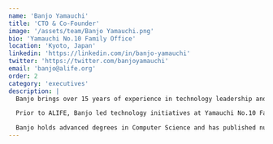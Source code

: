 ```yaml
---
name: 'Banjo Yamauchi'
title: 'CTO & Co-Founder'
image: '/assets/team/Banjo Yamauchi.png'
bio: 'Yamauchi No.10 Family Office'
location: 'Kyoto, Japan'
linkedin: 'https://linkedin.com/in/banjo-yamauchi'
twitter: 'https://twitter.com/banjoyamauchi'
email: 'banjo@alife.org'
order: 2
category: 'executives'
description: |
  Banjo brings over 15 years of experience in technology leadership and innovation to ALIFE. As CTO and Co-Founder, he oversees the technical vision and implementation of our cutting-edge artificial life research platforms.

  Prior to ALIFE, Banjo led technology initiatives at Yamauchi No.10 Family Office, where he developed expertise in emerging technologies and their practical applications. His passion lies in creating systems that evolve and adapt, mirroring the complexity and beauty of natural life.

  Banjo holds advanced degrees in Computer Science and has published numerous papers on evolutionary algorithms and artificial life systems. He believes that the future of AI lies not in rigid programming, but in creating environments where intelligence can emerge and flourish organically.
---
```

